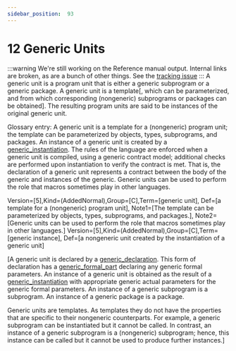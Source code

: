 ```yaml
---
sidebar_position:  93
---
```


# 12 Generic Units

:::warning
We're still working on the Reference manual output.  Internal links are broken,
as are a bunch of other things.
See the [tracking issue](https://github.com/ada-lang-io/ada-lang-io/issues/20)
:::
A generic unit is a program unit that is either a generic subprogram or a generic package. A generic unit is a template[, which can be parameterized, and from which corresponding (nongeneric) subprograms or packages can be obtained]. The resulting program units are said to be instances of the original generic unit. 

Glossary entry: A generic unit is a template for a (nongeneric) program unit; the template can be parameterized by objects, types, subprograms, and packages. An instance of a generic unit is created by a [generic_instantiation](./AA-12.3#S0315). The rules of the language are enforced when a generic unit is compiled, using a generic contract model; additional checks are performed upon instantiation to verify the contract is met. That is, the declaration of a generic unit represents a contract between the body of the generic and instances of the generic. Generic units can be used to perform the role that macros sometimes play in other languages.

Version=[5],Kind=(AddedNormal),Group=[C],Term=[generic unit], Def=[a template for a (nongeneric) program unit], Note1=[The template can be parameterized by objects, types, subprograms, and packages.], Note2=[Generic units can be used to perform the role that macros sometimes play in other languages.] Version=[5],Kind=(AddedNormal),Group=[C],Term=[generic instance], Def=[a nongeneric unit created by the instantiation of a generic unit]

[A generic unit is declared by a [generic_declaration](./AA-12.1#S0310). This form of declaration has a [generic_formal_part](./AA-12.1#S0313) declaring any generic formal parameters. An instance of a generic unit is obtained as the result of a [generic_instantiation](./AA-12.3#S0315) with appropriate generic actual parameters for the generic formal parameters. An instance of a generic subprogram is a subprogram. An instance of a generic package is a package.

Generic units are templates. As templates they do not have the properties that are specific to their nongeneric counterparts. For example, a generic subprogram can be instantiated but it cannot be called. In contrast, an instance of a generic subprogram is a (nongeneric) subprogram; hence, this instance can be called but it cannot be used to produce further instances.] 

